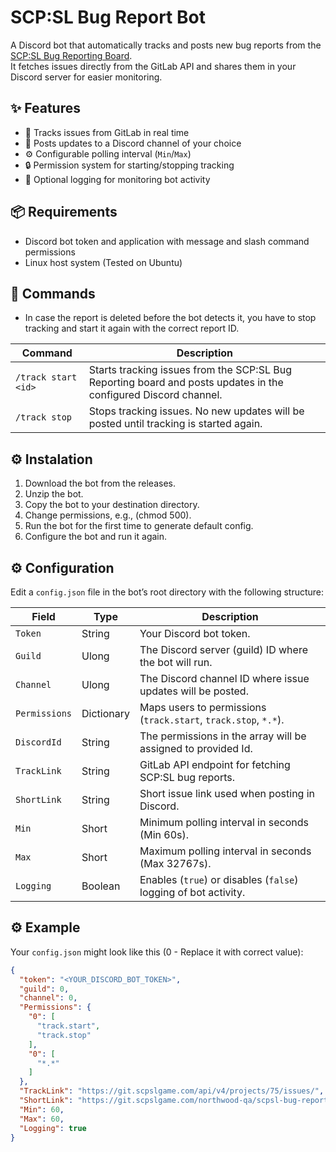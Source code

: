 # SCP:SL Bug Report Bot  

A Discord bot that automatically tracks and posts new bug reports from the [SCP:SL Bug Reporting Board](https://git.scpslgame.com/northwood-qa/scpsl-bug-reporting/-/boards/15?milestone_title=No%20Milestone).  
It fetches issues directly from the GitLab API and shares them in your Discord server for easier monitoring.  

## ✨ Features  
- 🔗 Tracks issues from GitLab in real time  
- 📢 Posts updates to a Discord channel of your choice  
- ⚙️ Configurable polling interval (`Min`/`Max`)  
- 🔒 Permission system for starting/stopping tracking  
- 📝 Optional logging for monitoring bot activity  

## 📦 Requirements

- Discord bot token and application with message and slash command permissions
- Linux host system (Tested on Ubuntu)

## 📖 Commands  

- In case the report is deleted before the bot detects it, you have to stop tracking and start it again with the correct report ID.

| Command       | Description              |
|---------------|--------------------------|
| `/track start <id>` | Starts tracking issues from the SCP:SL Bug Reporting board and posts updates in the configured Discord channel. |
| `/track stop`  | Stops tracking issues. No new updates will be posted until tracking is started again. |

## ⚙️ Instalation

1. Download the bot from the releases.
2. Unzip the bot.
3. Copy the bot to your destination directory. 
4. Change permissions, e.g., (chmod 500).
5. Run the bot for the first time to generate default config.
6. Configure the bot and run it again.

## ⚙️ Configuration  

Edit a `config.json` file in the bot’s root directory with the following structure:  

| Field        | Type    | Description                                                                 |
|--------------|---------|-----------------------------------------------------------------------------|
| `Token`      | String  | Your Discord bot token.                                                     |
| `Guild`      | Ulong   | The Discord server (guild) ID where the bot will run.                       |
| `Channel`    | Ulong   | The Discord channel ID where issue updates will be posted.                  |
| `Permissions`| Dictionary  | Maps users to permissions (`track.start`, `track.stop`, `*.*`).    |
| `DiscordId`  | String  | The permissions in the array will be assigned to provided Id.               |
| `TrackLink`  | String  | GitLab API endpoint for fetching SCP:SL bug reports.                        |
| `ShortLink`  | String  | Short issue link used when posting in Discord.                              |
| `Min`        | Short  | Minimum polling interval in seconds (Min 60s).                              |
| `Max`        | Short  | Maximum polling interval in seconds (Max 32767s).                           |
| `Logging`    | Boolean | Enables (`true`) or disables (`false`) logging of bot activity.             |

## ⚙️ Example

Your `config.json` might look like this (0 - Replace it with correct value):  

```json
{
  "token": "<YOUR_DISCORD_BOT_TOKEN>",
  "guild": 0,
  "channel": 0,
  "Permissions": {
    "0": [
      "track.start",
      "track.stop"
    ],
    "0": [
      "*.*"
    ]
  },
  "TrackLink": "https://git.scpslgame.com/api/v4/projects/75/issues/",
  "ShortLink": "https://git.scpslgame.com/northwood-qa/scpsl-bug-reporting/-/issues/",
  "Min": 60,
  "Max": 60,
  "Logging": true
}

